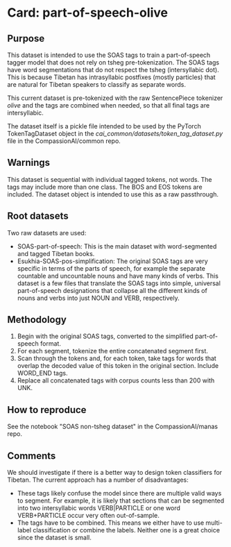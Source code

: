 # Card: part-of-speech-olive

## Purpose

This dataset is intended to use the SOAS tags to train a part-of-speech tagger model that does not rely on tsheg pre-tokenization. The SOAS tags have word segmentations that do not respect the tsheg (intersyllabic dot). This is because Tibetan has intrasyllabic postfixes (mostly particles) that are natural for Tibetan speakers to classify as separate words.

This current dataset is pre-tokenized with the raw SentencePiece tokenizer _olive_ and the tags are combined when needed, so that all final tags are intersyllabic.

The dataset itself is a pickle file intended to be used by the PyTorch TokenTagDataset object in the _cai_common/datasets/token_tag_dataset.py_ file in the CompassionAI/common repo.

## Warnings

This dataset is sequential with individual tagged tokens, not words. The tags may include more than one class. The BOS and EOS tokens are included. The dataset object is intended to use this as a raw passthrough.

## Root datasets

Two raw datasets are used:

- SOAS-part-of-speech: This is the main dataset with word-segmented and tagged Tibetan books.
- Esukhia-SOAS-pos-simplification: The original SOAS tags are very specific in terms of the parts of speech, for example the separate countable and uncountable nouns and have many kinds of verbs. This dataset is a few files that translate the SOAS tags into simple, universal part-of-speech designations that collapse all the different kinds of nouns and verbs into just NOUN and VERB, respectively.

## Methodology

1. Begin with the original SOAS tags, converted to the simplified part-of-speech format.
2. For each segment, tokenize the entire concatenated segment first.
3. Scan through the tokens and, for each token, take tags for words that overlap the decoded value of this token in the original section. Include WORD_END tags.
4. Replace all concatenated tags with corpus counts less than 200 with UNK.

## How to reproduce

See the notebook "SOAS non-tsheg dataset" in the CompassionAI/manas repo.

## Comments

We should investigate if there is a better way to design token classifiers for Tibetan. The current approach has a number of disadvantages:

- These tags likely confuse the model since there are multiple valid ways to segment. For example, it is likely that sections that can be segmented into two intersyllabic words VERB|PARTICLE or one word VERB+PARTICLE occur very often out-of-sample.
- The tags have to be combined. This means we either have to use multi-label classification or combine the labels. Neither one is a great choice since the dataset is small.
